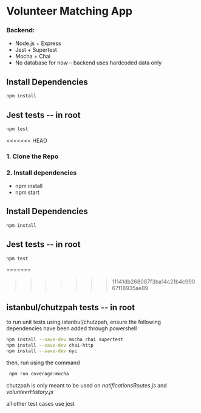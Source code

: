 # Volunteer Matching App 

### Backend:
- Node.js + Express
- Jest + Supertest 
- Mocha + Chai
- No database for now – backend uses hardcoded data only

## Install Dependencies
```bash
npm install
```

## Jest tests -- in root
```bash
npm test
```

<<<<<<< HEAD
### 1. Clone the Repo
### 2. Install dependencies
- npm install
- npm start

## Install Dependencies
```bash
npm install
```

## Jest tests -- in root
```bash
npm test
```

=======
>>>>>>> 11141db268087f3ba14c21b4c99067f18935ae89
## istanbul/chutzpah tests -- in root
to run unit tests using istanbul/chutzpah, ensure the following dependencies have been added through powershell

```bash
npm install --save-dev mocha chai supertest
npm install --save-dev chai-http
npm install --save-dev nyc
```

then, run using the command
```bash
 npm run coverage:mocha
```

chutzpah is only meant to be used on
*notificationsRoutes.js* and *volunteerHistory.js*

all other test cases use jest
